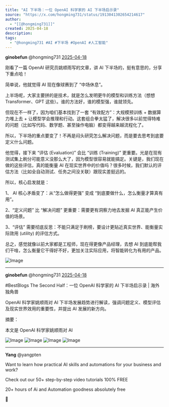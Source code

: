 ```yaml
---
title: "AI 下半场：一位 OpenAI 科学家的 AI 下半场启示录"
source: "https://x.com/hongming731/status/1913041302654214617"
author:
  - "[[@hongming731]]"
created: 2025-04-18
description:
tags:
  - "@hongming731 #AI #下半场 #OpenAI #人工智能"
---
```

**ginobefun** @hongming731 [2025-04-18](https://x.com/hongming731/status/1913041302654214617)

刚看了一篇 OpenAI 研究员姚顺雨写的文章，讲 AI 下半场的，挺有意思的，分享下重点哈！  
  
简单说，他就觉得 AI 现在像球赛到了 “中场休息”。  
  
上半场呢，大家主要拼的是技术，就是怎么发明更牛的模型和训练方法（想想 Transformer、GPT 这些）。谁的方法好，谁的模型强，谁就领先。  
  
但现在不一样了，因为咱们基本找到了一套 “有效配方”：大规模预训练 + 数据算力堆上去 + 让模型学会推理和行动。这套组合拳太猛了，解决很多以前觉得特难的问题（比如写代码、数学题、甚至操作电脑）都变得越来越流程化了。  
  
所以，下半场的重点要变了！不再是闷头研究怎么解决问题，而是要去思考到底要定义什么问题。  
  
他觉得，接下来 “评估 (Evaluation)” 会比 “训练 (Training)” 更重要。光是在现有测试集上刷分可能意义没那么大了，因为模型很容易就能搞定。关键是，我们现在做的这些评估，真的能衡量 AI 在现实世界中的价值吗？很多时候，我们默认的评估方法（比如全自动测试、任务之间没关联）跟现实差挺远的。  
  
所以，核心启发就是：  
  
1、 AI 核心矛盾变了：从“怎么做得更强” 变成 “到底要做什么，怎么衡量才算真有用”。  
  
2、“定义问题” 比 “解决问题” 更重要：需要更有洞察力地去发掘 AI 真正能产生价值的场景。  
  
3、“评估” 需要彻底反思：不能只满足于刷榜，要设计更贴近真实世界、能衡量实际效用 (utility) 的评估方式。  
  
总之，感觉就像以前大家都是工程师，现在得更像产品经理，去想 AI 到底能帮我们干啥，怎么衡量它干得好不好，更加关注实际应用，将智能转化为有用的产品。

![Image](https://pbs.twimg.com/media/Gox8zwKaEAAj7H2?format=jpg&name=large)

---

**ginobefun** @hongming731 [2025-04-18](https://x.com/hongming731/status/1913041661015560651)

#BestBlogs The Second Half：一位 OpenAI 科学家的 AI 下半场启示录 | 海外独角兽

OpenAI 科学家姚顺雨对 AI 下半场发展趋势进行解读，强调问题定义、模型评估及现实世界效用的重要性，并提出 AI 发展的新方向。

摘要：

本文是 OpenAI 科学家姚顺雨对 AI

![Image](https://pbs.twimg.com/media/Gox9MKMb0AA8v6H?format=jpg&name=large) ![Image](https://pbs.twimg.com/media/Gox9NWnaUAAzfQe?format=jpg&name=large) ![Image](https://pbs.twimg.com/media/Gox9Ol2bwAA69IP?format=jpg&name=large) ![Image](https://pbs.twimg.com/media/Gox9P0OaoAAdVvE?format=jpg&name=large)

---

**Yang** @yangpten

Want to learn how practical AI skills and automations for your business and work?

Check out our 50+ step-by-step video tutorials 100% FREE

20+ hours of Ai and Automation goodness absolutely free

🥳
